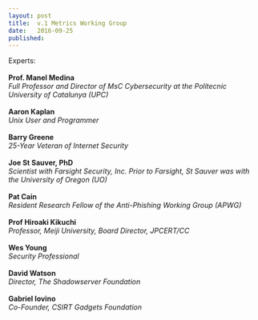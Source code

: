 ```yaml
---
layout: post
title:  v.1 Metrics Working Group
date:   2016-09-25
published: 
---
```


Experts:<br><br>
    <b>Prof. Manel Medina</b><br>
    <i>Full Professor and Director of MsC Cybersecurity at the Politecnic University of Catalunya (UPC)</i><br><br>
    <b>Aaron Kaplan</b><br>
    <i>Unix User and Programmer</i><br><br>
    <b>Barry Greene</b><br>
    <i>25-Year Veteran of Internet Security</i><br><br>
    <b>Joe St Sauver, PhD</b><br>
    <i>Scientist with Farsight Security, Inc. Prior to Farsight, St Sauver was with the University of Oregon (UO)</i><br><br>
    <b>Pat Cain</b><br>
    <i>Resident Research Fellow of the Anti-Phishing Working Group (APWG)</i><br><br>
    <b>Prof Hiroaki Kikuchi</b><br>
    <i>Professor, Meiji University, Board Director, JPCERT/CC</i><br><br>
    <b>Wes Young</b><br>
    <i>Security Professional</i><br><br>
    <b>David Watson</b><br>
    <i>Director, The Shadowserver Foundation</i><br><br>
    <b>Gabriel Iovino</b><br>
    <i>Co-Founder, CSIRT Gadgets Foundation</i><br><br>

